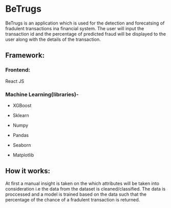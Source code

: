 # BeTrugs

BeTrugs is an application which is used for the detection and forecatsing of fradulent transactions ina  financial system. The user will input the transaction id and the percentage of predicted fraud will be displayed to the user along with the details of the transaction. 

## Framework:

### Frontend:

React JS

### Machine Learning(libraries)- 

- XGBoost

- Sklearn

- Numpy

- Pandas

- Seaborn

- Matplotlib

## How it works:

At first a manual insight is taken on the which attributes will be taken into consideration i.e the data from the dataset is cleaned/classified. The data is proccessed and a model is trained based on the data such that the percentage of the chance of a fradulent transaction is returned.
